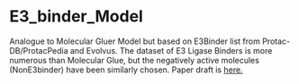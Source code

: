 # E3_binder_Model
Analogue to Molecular Gluer Model but based on E3Binder list from Protac-DB/ProtacPedia and Evolvus. The dataset of E3 Ligase Binders is more numerous than Molecular Glue, but the negatively active molecules (NonE3binder) have been similarly chosen.
Paper draft is [here.](https://docs.google.com/document/d/1lHhEMWU8AONZTTPM7STjlJrLwZNLdCpzpHYGl8TtZ2s/edit)

